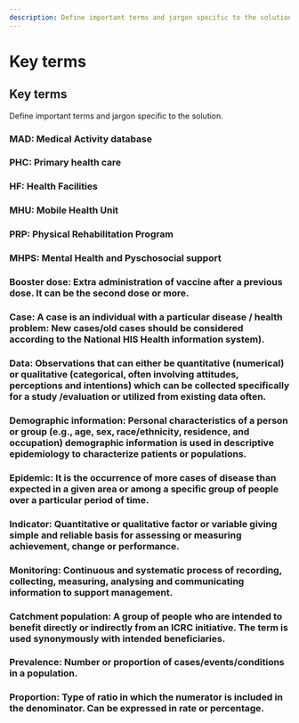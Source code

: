 ```yaml
---
description: Define important terms and jargon specific to the solution.
---
```


# Key terms

## Key terms

Define important terms and jargon specific to the solution.

### MAD: Medical Activity database

### PHC: Primary health care

### HF: Health Facilities

### MHU: Mobile Health Unit

### PRP: Physical Rehabilitation Program

### MHPS: Mental Health and Pyschosocial support

### Booster dose: Extra administration of vaccine after a previous dose. It can be the second dose or more.

### Case: A case is an individual with a particular disease / health problem: New cases/old cases should be considered according to the National HIS Health information system).

### Data: Observations that can either be quantitative (numerical) or qualitative (categorical, often involving attitudes, perceptions and intentions) which can be collected specifically for a study /evaluation or utilized from existing data often.

### Demographic information: Personal characteristics of a person or group (e.g., age, sex, race/ethnicity, residence, and occupation) demographic information is used in descriptive epidemiology to characterize patients or populations.

### Epidemic: It is the occurrence of more cases of disease than expected in a given area or among a specific group of people over a particular period of time.

### Indicator: Quantitative or qualitative factor or variable giving simple and reliable basis for assessing or measuring achievement, change or performance.

### Monitoring: Continuous and systematic process of recording, collecting, measuring, analysing and communicating information to support management.

### Catchment population: A group of people who are intended to benefit directly or indirectly from an ICRC initiative. The term is used synonymously with intended beneficiaries.

### Prevalence: Number or proportion of cases/events/conditions in a population.

### Proportion: Type of ratio in which the numerator is included in the denominator. Can be expressed in rate or percentage.
